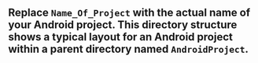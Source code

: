 
## Replace `Name_Of_Project` with the actual name of your Android project. This directory structure shows a typical layout for an Android project within a parent directory named `AndroidProject`.
